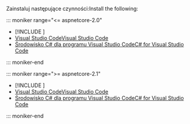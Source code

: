 <span data-ttu-id="b3e9e-101">Zainstaluj następujące czynności:</span><span class="sxs-lookup"><span data-stu-id="b3e9e-101">Install the following:</span></span>

::: moniker range="<= aspnetcore-2.0"

* [!INCLUDE [](~/includes/net-core-sdk-download-link.md)]
* [<span data-ttu-id="b3e9e-102">Visual Studio Code</span><span class="sxs-lookup"><span data-stu-id="b3e9e-102">Visual Studio Code</span></span>](https://code.visualstudio.com/download)
* [<span data-ttu-id="b3e9e-103">Środowisko C# dla programu Visual Studio Code</span><span class="sxs-lookup"><span data-stu-id="b3e9e-103">C# for Visual Studio Code</span></span>](https://marketplace.visualstudio.com/items?itemName=ms-vscode.csharp)

::: moniker-end

::: moniker range=">= aspnetcore-2.1"

* [!INCLUDE [](~/includes/2.1-SDK.md)]
* [<span data-ttu-id="b3e9e-104">Visual Studio Code</span><span class="sxs-lookup"><span data-stu-id="b3e9e-104">Visual Studio Code</span></span>](https://code.visualstudio.com/download)
* [<span data-ttu-id="b3e9e-105">Środowisko C# dla programu Visual Studio Code</span><span class="sxs-lookup"><span data-stu-id="b3e9e-105">C# for Visual Studio Code</span></span>](https://marketplace.visualstudio.com/items?itemName=ms-vscode.csharp)

::: moniker-end
